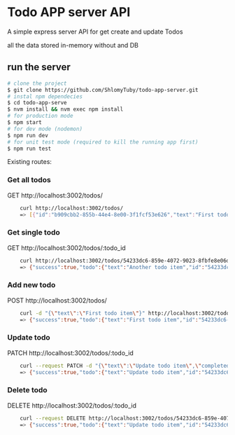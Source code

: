 # Todo APP server API

A simple express server API for get create and update Todos

all the data stored in-memory without and DB

## run the server
```bash
# clone the project
$ git clone https://github.com/ShlomyTuby/todo-app-server.git
# instal npm dependecies
$ cd todo-app-serve
$ nvm install && nvm exec npm install
# for production mode
$ npm start
# for dev mode (nodemon)
$ npm run dev
# for unit test mode (required to kill the running app first)
$ npm run test
```

Existing routes:

### Get all todos
GET http://localhost:3002/todos/
```bash
    curl http://localhost:3002/todos/
    => [{"id":"b909cbb2-855b-44e4-8e00-3f1fcf53e626","text":"First todo item","completed":false},{"id":"344b0f11-eb58-4393-886f-9a2f90971c53","text":"Another todo item","completed":false}]
```

### Get single todo
GET http://localhost:3002/todos/:todo_id
```bash
    curl http://localhost:3002/todos/54233dc6-859e-4072-9023-8fbfe8e06d38
    => {"success":true,"todo":{"text":"Another todo item","id":"54233dc6-859e-4072-9023-8fbfe8e06d38","completed":false}}
```

### Add new todo
POST http://localhost:3002/todos/
```bash
    curl -d "{\"text\":\"First todo item\"}" http://localhost:3002/todos/ -H "Content-Type: application/json"
    => {"success":true,"todo":{"text":"First todo item","id":"54233dc6-859e-4072-9023-8fbfe8e06d38","completed":false}}
```

### Update todo
PATCH http://localhost:3002/todos/:todo_id
```bash
    curl --request PATCH -d "{\"text\":\"Update todo item\",\"completed\":true}" http://localhost:3002/todos/54233dc6-859e-4072-9023-8fbfe8e06d38 -H "Content-Type: application/json"
    => {"success":true,"todo":{"text":"Update todo item","id":"54233dc6-859e-4072-9023-8fbfe8e06d38","completed":true}}
```

### Delete todo
DELETE http://localhost:3002/todos/:todo_id
```bash
    curl --request DELETE http://localhost:3002/todos/54233dc6-859e-4072-9023-8fbfe8e06d38
    => {"success":true,"todo":{"text":"Update todo item","id":"54233dc6-859e-4072-9023-8fbfe8e06d38","completed":true}}
```



